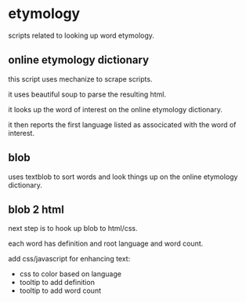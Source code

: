# etymology

scripts related to looking up word etymology.

## online etymology dictionary

this script uses mechanize to scrape scripts.

it uses beautiful soup to parse the resulting html.

it looks up the word of interest on the online etymology dictionary.

it then reports the first language listed as associcated with the word of interest.

## blob

uses textblob to sort words and look things up on the 
online etymology dictionary.


## blob 2 html

next step is to hook up blob to html/css. 

each word has definition and root language and word count.

add css/javascript for enhancing text:
* css to color based on language
* tooltip to add definition
* tooltip to add word count



